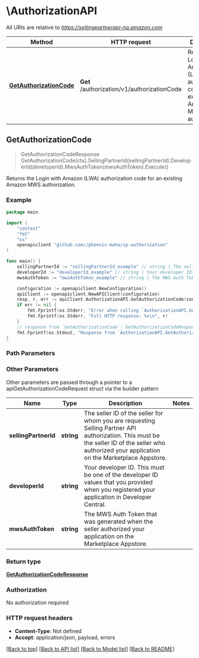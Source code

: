 # \AuthorizationAPI

All URIs are relative to *https://sellingpartnerapi-na.amazon.com*

Method | HTTP request | Description
------------- | ------------- | -------------
[**GetAuthorizationCode**](AuthorizationAPI.md#GetAuthorizationCode) | **Get** /authorization/v1/authorizationCode | Returns the Login with Amazon (LWA) authorization code for an existing Amazon MWS authorization.



## GetAuthorizationCode

> GetAuthorizationCodeResponse GetAuthorizationCode(ctx).SellingPartnerId(sellingPartnerId).DeveloperId(developerId).MwsAuthToken(mwsAuthToken).Execute()

Returns the Login with Amazon (LWA) authorization code for an existing Amazon MWS authorization.



### Example

```go
package main

import (
    "context"
    "fmt"
    "os"
    openapiclient "github.com//phoenis-maha/sp-authorization"
)

func main() {
    sellingPartnerId := "sellingPartnerId_example" // string | The seller ID of the seller for whom you are requesting Selling Partner API authorization. This must be the seller ID of the seller who authorized your application on the Marketplace Appstore.
    developerId := "developerId_example" // string | Your developer ID. This must be one of the developer ID values that you provided when you registered your application in Developer Central.
    mwsAuthToken := "mwsAuthToken_example" // string | The MWS Auth Token that was generated when the seller authorized your application on the Marketplace Appstore.

    configuration := openapiclient.NewConfiguration()
    apiClient := openapiclient.NewAPIClient(configuration)
    resp, r, err := apiClient.AuthorizationAPI.GetAuthorizationCode(context.Background()).SellingPartnerId(sellingPartnerId).DeveloperId(developerId).MwsAuthToken(mwsAuthToken).Execute()
    if err != nil {
        fmt.Fprintf(os.Stderr, "Error when calling `AuthorizationAPI.GetAuthorizationCode``: %v\n", err)
        fmt.Fprintf(os.Stderr, "Full HTTP response: %v\n", r)
    }
    // response from `GetAuthorizationCode`: GetAuthorizationCodeResponse
    fmt.Fprintf(os.Stdout, "Response from `AuthorizationAPI.GetAuthorizationCode`: %v\n", resp)
}
```

### Path Parameters



### Other Parameters

Other parameters are passed through a pointer to a apiGetAuthorizationCodeRequest struct via the builder pattern


Name | Type | Description  | Notes
------------- | ------------- | ------------- | -------------
 **sellingPartnerId** | **string** | The seller ID of the seller for whom you are requesting Selling Partner API authorization. This must be the seller ID of the seller who authorized your application on the Marketplace Appstore. | 
 **developerId** | **string** | Your developer ID. This must be one of the developer ID values that you provided when you registered your application in Developer Central. | 
 **mwsAuthToken** | **string** | The MWS Auth Token that was generated when the seller authorized your application on the Marketplace Appstore. | 

### Return type

[**GetAuthorizationCodeResponse**](GetAuthorizationCodeResponse.md)

### Authorization

No authorization required

### HTTP request headers

- **Content-Type**: Not defined
- **Accept**: application/json, payload, errors

[[Back to top]](#) [[Back to API list]](../README.md#documentation-for-api-endpoints)
[[Back to Model list]](../README.md#documentation-for-models)
[[Back to README]](../README.md)


